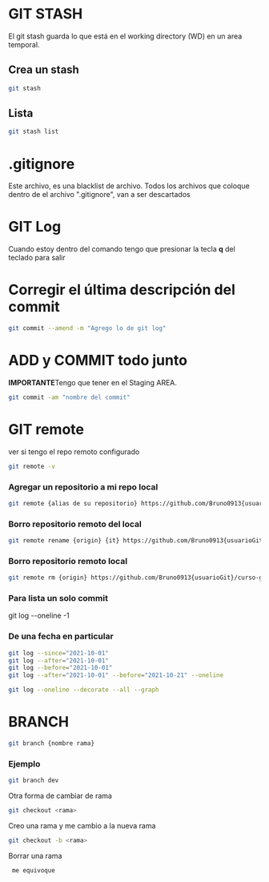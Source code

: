 # GIT STASH
El git stash guarda lo que está en el working directory (WD) en un area temporal.


## Crea un stash
```bash
git stash
```
## Lista 
```bash
git stash list
```
# .gitignore
Este archivo, es una blacklist de archivo. Todos los archivos que coloque dentro de el archivo ".gitignore", van a ser descartados

# GIT Log
Cuando estoy dentro del comando tengo que presionar la tecla **q** del teclado para salir

# Corregir el última descripción del commit

```bash
git commit --amend -m "Agrego lo de git log"
```
#  ADD y COMMIT todo junto 
**IMPORTANTE**Tengo que tener en el Staging AREA.
```bash
git commit -am "nombre del commit"
```
# GIT remote

ver si tengo el repo remoto configurado

```bash
git remote -v
```
### Agregar un repositorio a mi repo local
```bash
git remote {alias de su repositorio} https://github.com/Bruno0913{usuarioGit}/curso-git-colaborativo{nombreRepo/proyecto}.git
```
### Borro repositorio remoto del local
```bash
git remote rename {origin} {it} https://github.com/Bruno0913{usuarioGit}/curso-git-colaborativo{nombreRepo/proyecto}.git
```
### Borro repositorio remoto local
```bash
git remote rm {origin} https://github.com/Bruno0913{usuarioGit}/curso-git-colaborativo{nombreRepo/proyecto}.git
```

### Para lista un solo commit

git log --oneline -1

### De una fecha en particular
```bash
git log --since="2021-10-01"
git log --after="2021-10-01"
git log --before="2021-10-01"
git log --after="2021-10-01" --before="2021-10-21" --oneline
```
```bash
git log --oneline --decorate --all --graph
```
# BRANCH
```bash
git branch {nombre rama}
```
### Ejemplo

```bash
git branch dev
```

Otra forma de cambiar de rama

```bash
git checkout <rama>
```

Creo una rama y me cambio a la nueva rama
```bash
git checkout -b <rama>
```
Borrar una rama

```bash
 me equivoque 
```

